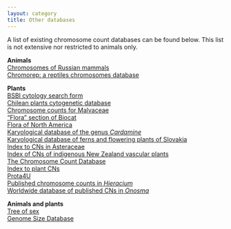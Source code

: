 ```yaml
---
layout: category
title: Other databases
---
```


A list of existing chromosome count databases can be found below. This list is not extensive nor restricted to animals only.


**Animals**  
[Chromosomes of Russian mammals](http://www.bionet.nsc.ru/labs/chromosomes/intr_engl.htm)  
[Chromorep: a reptiles chromosomes database](http://chromorep.univpm.it/)  

**Plants**  
[BSBI cytology search form](http://rbg-web2.rbge.org.uk/BSBI/cytsearch.php)  
[Chilean plants cytogenetic database](http://chileanpcd.com/aplicacion/recurso/html/publico/home.php)  
[Chromosome counts for Malvaceae](http://www.malvaceae.info/Biology/Chromosomes.php)  
[“Flora” section of Biocat](http://biodiver.bio.ub.es/biocat/index.jsp)  
[Flora of North America](http://www.efloras.org/flora_page.aspx?flora_id=1)  
[Karyological database of the genus *Cardamine*](http://www.cardamine.sav.sk/)  
[Karyological database of ferns and flowering plants of Slovakia](http://www.chromosomes.sav.sk/)  
[Index to CNs in Asteraceae](http://www.lib.kobe-u.ac.jp/infolib/meta_pub/engG0000003asteraceae)  
[Index of CNs of indigenous New Zealand vascular plants](https://www.landcareresearch.co.nz/publications/researchpubs/chromosome2008.pdf)  
[The Chromosome Count Database](http://ccdb.tau.ac.il/)  
[Index to plant CNs](http://www.tropicos.org/Project/IPCN)  
[Prota4U](http://www.prota4u.org/",'Prota4U)  
[Published chromosome counts in *Hieracium*](http://www.botanischestaatssammlung.de/projects/chrzlit.html)  
[Worldwide database of published CNs in *Onosma*](http://www.onosma.eu/database/)  

**Animals and plants**  
[Tree of sex](http://treeofsex.org/)  
[Genome Size Database](http://www.genomesize.com/)  
